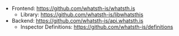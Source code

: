 * Frontend: https://github.com/whatsth-is/whatsth.is
  * Library: https://github.com/whatsth-is/libwhatsthis
* Backend: https://github.com/whatsth-is/api.whatsth.is
  * Inspector Definitions: https://github.com/whatsth-is/definitions
